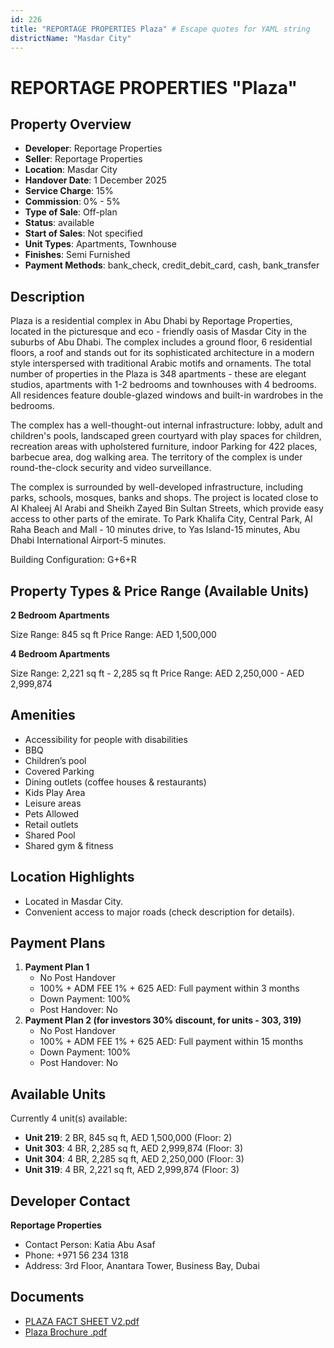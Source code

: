 ```yaml
---
id: 226
title: "REPORTAGE PROPERTIES Plaza" # Escape quotes for YAML string
districtName: "Masdar City"
---
```


# REPORTAGE PROPERTIES "Plaza"

## Property Overview
- **Developer**: Reportage Properties
- **Seller**: Reportage Properties
- **Location**: Masdar City
- **Handover Date**: 1 December 2025
- **Service Charge**: 15%
- **Commission**: 0% - 5%
- **Type of Sale**: Off-plan
- **Status**: available
- **Start of Sales**: Not specified
- **Unit Types**: Apartments, Townhouse
- **Finishes**: Semi Furnished
- **Payment Methods**: bank_check, credit_debit_card, cash, bank_transfer

## Description
Plaza is a residential complex in Abu Dhabi by Reportage Properties, located in the picturesque and eco - friendly oasis of Masdar City in the suburbs of Abu Dhabi. The complex includes a ground floor, 6 residential floors, a roof and stands out for its sophisticated architecture in a modern style interspersed with traditional Arabic motifs and ornaments. The total number of properties in the Plaza is 348 apartments - these are elegant studios, apartments with 1-2 bedrooms and townhouses with 4 bedrooms. All residences feature double-glazed windows and built-in wardrobes in the bedrooms.

The complex has a well-thought-out internal infrastructure: lobby, adult and children's pools, landscaped green courtyard with play spaces for children, recreation areas with upholstered furniture, indoor Parking for 422 places, barbecue area, dog walking area. The territory of the complex is under round-the-clock security and video surveillance.

The complex is surrounded by well-developed infrastructure, including parks, schools, mosques, banks and shops. The project is located close to Al Khaleej Al Arabi and Sheikh Zayed Bin Sultan Streets, which provide easy access to other parts of the emirate. To Park Khalifa City, Central Park, Al Raha Beach and Mall - 10 minutes drive, to Yas Island-15 minutes, Abu Dhabi International Airport-5 minutes.

Building Configuration: G+6+R

## Property Types & Price Range (Available Units)
**2 Bedroom Apartments**

Size Range: 845 sq ft
Price Range: AED 1,500,000

**4 Bedroom Apartments**

Size Range: 2,221 sq ft - 2,285 sq ft
Price Range: AED 2,250,000 - AED 2,999,874

## Amenities
- Accessibility for people with disabilities
- BBQ
- Children’s pool
- Covered Parking
- Dining outlets  (coffee houses & restaurants)
- Kids Play Area
- Leisure areas
- Pets Allowed
- Retail outlets
- Shared Pool
- Shared gym & fitness

## Location Highlights
- Located in Masdar City.
- Convenient access to major roads (check description for details).

## Payment Plans
1. **Payment Plan 1**
   - No Post Handover
   - 100% + ADM FEE 1% + 625 AED: Full payment within 3 months
   - Down Payment: 100%
   - Post Handover: No
2. **Payment Plan 2 (for investors 30% discount, for units - 303, 319)**
   - No Post Handover
   - 100% + ADM FEE 1% + 625 AED: Full payment within 15 months
   - Down Payment: 100%
   - Post Handover: No

## Available Units
Currently 4 unit(s) available:
- **Unit 219**: 2 BR, 845 sq ft, AED 1,500,000 (Floor: 2)
- **Unit 303**: 4 BR, 2,285 sq ft, AED 2,999,874 (Floor: 3)
- **Unit 304**: 4 BR, 2,285 sq ft, AED 2,250,000 (Floor: 3)
- **Unit 319**: 4 BR, 2,221 sq ft, AED 2,999,874 (Floor: 3)

## Developer Contact
**Reportage Properties**
- Contact Person: Katia Abu Asaf
- Phone: +971 56 234 1318
- Address: 3rd Floor, Anantara Tower, Business Bay, Dubai

## Documents
- [PLAZA FACT SHEET V2.pdf](https://cdn.geniemap.net/2023/06/22/9UYHl1gM58bDHfRf1LhGPfoqY4kpPLSZO10FVnpV.pdf)
- [Plaza Brochure .pdf](https://cdn.geniemap.net/2023/09/18/Gx2BSXKor76PONHY9nIeeusEZIRvJ6Jne8747qtb.pdf)
